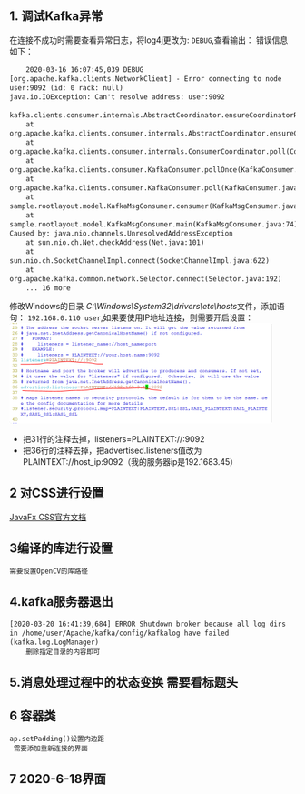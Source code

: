 ## 1. 调试Kafka异常
在连接不成功时需要查看异常日志，将log4j更改为: `DEBUG`,查看输出：
错误信息如下：
```
    2020-03-16 16:07:45,039 DEBUG [org.apache.kafka.clients.NetworkClient] - Error connecting to node user:9092 (id: 0 rack: null)
java.io.IOException: Can't resolve address: user:9092
	kafka.clients.consumer.internals.AbstractCoordinator.ensureCoordinatorReady(AbstractCoordinator.java:226)
	at org.apache.kafka.clients.consumer.internals.AbstractCoordinator.ensureCoordinatorReady(AbstractCoordinator.java:203)
	at org.apache.kafka.clients.consumer.internals.ConsumerCoordinator.poll(ConsumerCoordinator.java:286)
	at org.apache.kafka.clients.consumer.KafkaConsumer.pollOnce(KafkaConsumer.java:1078)
	at org.apache.kafka.clients.consumer.KafkaConsumer.poll(KafkaConsumer.java:1043)
	at sample.rootlayout.model.KafkaMsgConsumer.consumer(KafkaMsgConsumer.java:66)
	at sample.rootlayout.model.KafkaMsgConsumer.main(KafkaMsgConsumer.java:74)
Caused by: java.nio.channels.UnresolvedAddressException
	at sun.nio.ch.Net.checkAddress(Net.java:101)
	at sun.nio.ch.SocketChannelImpl.connect(SocketChannelImpl.java:622)
	at org.apache.kafka.common.network.Selector.connect(Selector.java:192)
	... 16 more
```
修改Windows的目录 *C:\Windows\System32\drivers\etc\hosts*文件，添加语句：
`192.168.0.110 user`,如果要使用IP地址连接，则需要开启设置：
    ![](.ReadMe_images/d3442ef1.png)

* 把31行的注释去掉，listeners=PLAINTEXT://:9092
* 把36行的注释去掉，把advertised.listeners值改为PLAINTEXT://host_ip:9092（我的服务器ip是192.1683.45）
## 2 对CSS进行设置
   [JavaFx CSS官方文档](https://docs.oracle.com/javase/8/javafx/api/javafx/scene/doc-files/cssref.html#button)
## 3编译的库进行设置
    需要设置OpenCV的库路径
## 4.kafka服务器退出
    [2020-03-20 16:41:39,684] ERROR Shutdown broker because all log dirs in /home/user/Apache/kafka/config/kafkalog have failed (kafka.log.LogManager)
        删除指定目录的内容即可
## 5.消息处理过程中的状态变换 需要看标题头

## 6 容器类
    ap.setPadding()设置内边距
     需要添加重新连接的界面
## 7 2020-6-18界面
